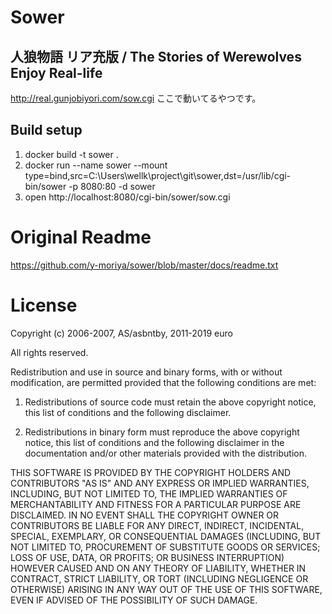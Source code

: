 # Sower
## 人狼物語 リア充版 / The Stories of Werewolves Enjoy Real-life

http://real.gunjobiyori.com/sow.cgi
ここで動いてるやつです。

## Build setup

1. docker build -t sower .
2. docker run --name sower --mount type=bind,src=C:\Users\wellk\project\git\sower,dst=/usr/lib/cgi-bin/sower -p 8080:80 -d sower
3. open http://localhost:8080/cgi-bin/sower/sow.cgi

# Original Readme

https://github.com/y-moriya/sower/blob/master/docs/readme.txt

# License

Copyright (c) 2006-2007, AS/asbntby, 2011-2019 euro

All rights reserved.

Redistribution and use in source and binary forms, with or
without modification, are permitted provided that the
following conditions are met:

  1. Redistributions of source code must retain the above
     copyright notice, this list of conditions and the
     following disclaimer.

  2. Redistributions in binary form must reproduce the above
     copyright notice, this list of conditions and the
     following disclaimer in the documentation and/or other
     materials provided with the distribution.

THIS SOFTWARE IS PROVIDED BY THE COPYRIGHT HOLDERS AND
CONTRIBUTORS "AS IS" AND ANY EXPRESS OR IMPLIED WARRANTIES,
INCLUDING, BUT NOT LIMITED TO, THE IMPLIED WARRANTIES OF
MERCHANTABILITY AND FITNESS FOR A PARTICULAR PURPOSE ARE
DISCLAIMED. IN NO EVENT SHALL THE COPYRIGHT OWNER OR
CONTRIBUTORS BE LIABLE FOR ANY DIRECT, INDIRECT, INCIDENTAL,
SPECIAL, EXEMPLARY, OR CONSEQUENTIAL DAMAGES (INCLUDING, BUT
NOT LIMITED TO, PROCUREMENT OF SUBSTITUTE GOODS OR SERVICES;
LOSS OF USE, DATA, OR PROFITS; OR BUSINESS INTERRUPTION)
HOWEVER CAUSED AND ON ANY THEORY OF LIABILITY, WHETHER IN
CONTRACT, STRICT LIABILITY, OR TORT (INCLUDING NEGLIGENCE
OR OTHERWISE) ARISING IN ANY WAY OUT OF THE USE OF THIS
SOFTWARE, EVEN IF ADVISED OF THE POSSIBILITY OF SUCH DAMAGE.